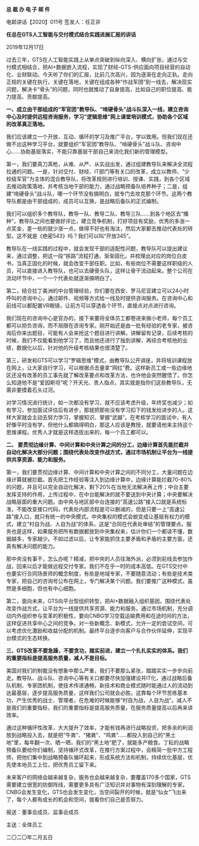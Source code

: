 **总 裁 办 电 子 邮 件**

 

电邮讲话【2020】011号            签发人：任正非 



**任总在GTS人工智能与交付模式结合实践进展汇报的讲话**

2019年12月17日

 

过去三年，GTS在人工智能实践上从单点突破到纵向深入、横向扩张，通过与交付模式相结合，把AI+数据嵌入流程，实现了财经-GTS-供应面向项目经营的自动化、业财联动。今天听了你们的汇报，比前几次高兴，因为逐渐在走向正轨。走向正规的关键在执行，关键在落地，关键在组成各种“作战军团”到一线去，解决现实问题，解决卡“骨头”的问题，同时也就推动了自身提高，比如自己的职位提高、能力提高、贡献提高。

**一、成立由干部组成的“军官团”教导队、“啃硬骨头”战斗队深入一线，建立咨询中心及时提供远程咨询服务，学习“逻辑思维”网上课堂培训模式，协助各个区域的改革真正落地。**

我们应该建立一个开放、互动、循环的学习及推广平台，学以致用。但我们现在还做不出这种学习平台，就要组织“军官团”教导队、“啃硬骨头”战斗队、咨询中心……协助基层落实，不能只靠基层干部自己来消化我们新的管理模型。

第一，我们要真刀真枪，从难、从严、从实战出发，通过组建教导队来解决全流程拉通的问题。一是，针对交付、财经、IT部门等有关口的改革，成立以教师、“少校级军官”为主体的混合教导队，将改革规则进行培训、授课、实践，到各个区域去推动政策落地，并考核当地干部的能力，通过战略预备队培养种子；二是，组建“啃硬骨头”战斗队，哪一个环节没有搞明白，就专门去攻克那个环节。这两个教导队都是由干部组成的，成员可以互换，是战略后备队的正式编制。

我们可以组织多个教导队，教导一队、教导二队、教导三队……到各个地区去“播种”。教导队之间也要做好评比，建立竞争机制，打好项目有奖励，优秀的多涨一点奖金，差一些的就少涨一点，做得不好也有淘汰，然后大家都去推动代表处的转型。这不就是《绝密543》吗？我们可以叫“开放345”。

教导队在一线实践的过程中，就会发现干部的适配性问题，教导队可以提出建议来，通过调整，把这一段“铁路”流程打通，渐渐固化。并梳理出对应的岗位白皮书，当真正固化的时候，就会改变干部任职。比如，有些岗位不需要这样职级的人员，可以直接进入教导队，也可以去硬骨头队，这样让骨干流动起来。整个公司在流动环节中，一个一个代表处就逐渐搞明白了。

第二，结合拉丁美洲的中台管理经验，你们要在西安、罗马尼亚建立可以24小时呼叫的咨询中心，通过邮件、视频等方式给一线及时提供咨询服务。在咨询中心和前线可以都配置VR眼镜，让前方可以穿透各个环节，直接点对点进行咨询。

我们现在的咨询中心是官办的，接下来要将全体员工都卷进来做小老师，每个员工都可以担负咨询，而不局限在咨询专家。刚开始还是由一批有经验的老专家，被咨询后你来出题目，可能有人会来抢这个题目进行讲解。讲解留有记录，后续考核的时候，我们不仅能看到他学习了，而且他还进行了独到讲解，再综合考核他的业绩，数据化以后，针对他的升级考核结果也很清楚了。

第三，研发和GTS可以学习“罗辑思维”模式，由教导队公开讲座，并将培训课程放在网上，让大家自行学习，可以根据点击量拿“网红”费。这样新员工或一些边缘地区还没有改革的员工事先就了解改革要点和改革方法，也许他会突然醒悟了。你怎么知道他不是“爱因斯坦”呢？开天光、贵人指点，其实就是指你们这些教导队，无需非要摸着石头过河。

对学习情况进行统计，如一次都没有学习，就不应该考虑升级，年终奖也减少；如有学习，参加面试评估后有进步，那就把那些没有学习扣下的钱发给进步的人。这样大家就会主动去努力学习，掌握知识、掌握“武器”。在考核学习的面试中，有人好像平时没有学，但他什么都搞得明白，那这人应该是教授，就要请他来主持这个思维课程。优秀人才就是这样选拔出来的，每一个员工都可以。

  

**二、 要贯彻边缘计算、中间计算和中央计算之间的分工，边缘计算首先能拦截并自动化解决大部分问题；围绕代表处改变作战方式，通过市场机制让平台为一线提供共享资源、能力和服务。**

第一，我们要贯彻边缘计算、中间计算和中央计算之间的不同分工，大量问题在边缘计算就被拦截。首先把工作经验等注入到边缘计算中，边缘计算能拦截70-80%的问题，并且可以完全自动化解决，剩下20%在当地无法解决再上传；中台主要发挥支持的作用，上传过程中，在中台能解决的就不要送到中央计算；中央要解决战略层面的重大问题。由中央与地区部中台连接的“高速公路”接入口就是系统标准，不能改变接口代码，代表处内部流程是可以删减的，但是只要一上“高速公路”接入口，就只有统一的中央模式。中央集权的模式会蜕变成让基层有权力的模式，建立“村自为战、人自为战”的体系，这是“合同在代表处审结”的管理要点。服务也是这样，如果服务把所有数据都放到中央集权来，估计你们一个都读不懂，数据越多，专家越少。不如过滤以后，让专家能抓住主要矛盾和矛盾的主要方面，还真有解决问题的能力。

那中央没有事干，怎么办呢？精减，把中央的人员往海外派，必须到前线去参加作战，回来以后才能做远程交付专家。我们不在乎一时的成本高低。在GTS交付中也要实行合同场景师的概念制度，有些是地域专家，不要随意流动；有些是技术类专家，把自己的咨询号公布在网上，专门解决某个问题。我们要推广这种模式，虽然是多细胞，但也有中心细胞。

第二，面向未来，GTS向平台型组织转型，把AI+数据融入组织基因，围绕代表处改变作战方式，让平台为一线提供共享资源、能力和服务。通过市场机制，充分调动内外组织参与变革的积极性，要向CNBG学习空载运输费用和在途时间的方法，这样促进共享中心之间的竞争。对一些新概念、新模式，允许一定的尝试空间，可以考虑优化激励和收益分配的机制。最终平台逐步向客户与合作伙伴延伸，实现平台模式的生态转换。

 



**三、GTS改革不要急躁，不要贪功，踏实前进，建立一个扎扎实实的体系。我们的重要指标是提高服务质量，减人不是目标。**

美国对我们的制裁没有想象中那么严重，我们不要那么紧张，踏踏实实一步步向前走。教导队、战斗队、咨询中心等有关口都要尽快加强建设并IT化，通过战略后备队机制、专家团机制，使技术传递通畅，新技术和商业模式随时能通过人的流动到达最基层，逐步提高服务质量，这样我们公司就会必胜。这靠每个环节苦练基本功，产生优秀的战士、管理者，在危难的时候能够“村自为战，人自为战”。减人不是我们的重要指标，我们的重要指标是提高服务质量，在服务质量提高以后再来讲效率。

通过这种循环性改革，大大提升了效率，才能有钱再进行战略投资，把多余的利润放到战略投入去，就是把“牛粪”、“猪粪”、“鸡粪”……都投入到自己的“黑土地”里，每年翻一次、晒一晒，我们的“黑土地”肥了，就能多产粮食。丁耘的战略预备队要给你们编制，坚持循环式改革，在推行方案过程中，会精简一批中方工程师，把他们集中到战略预备队循环起来，形成系统方法和机制，持续优化基层，优先使本地员工上位，把优秀员工留下来。

未来客户的网络会越来越复杂，服务也会越来越复杂，要覆盖170多个国家，GTS需要建立很宽的防御阵线，需要更多具有广泛知识并对事物有深刻理解的专家。CNBG会发生变化，GTS也会发生变化，当空间裂开的时候，就是“仙女”飞出来了，每个人都有成长的机会和空间，就看你们自己是否努力。

 





报送：董事会成员、监事会成员

主送：全体员工

二〇二〇年二月五日
